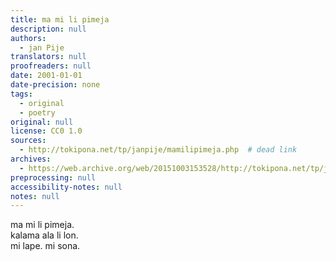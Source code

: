 ```yaml
---
title: ma mi li pimeja
description: null
authors:
  - jan Pije
translators: null
proofreaders: null
date: 2001-01-01
date-precision: none
tags:
  - original
  - poetry
original: null
license: CC0 1.0
sources:
  - http://tokipona.net/tp/janpije/mamilipimeja.php  # dead link
archives:
  - https://web.archive.org/web/20151003153528/http://tokipona.net/tp/janpije/mamilipimeja.php
preprocessing: null
accessibility-notes: null
notes: null
---
```


ma mi li pimeja.  \
kalama ala li lon.  \
mi lape. mi sona.
